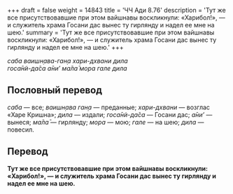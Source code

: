 +++
draft = false
weight = 14843
title = 'ЧЧ Ади 8.76'
description = 'Тут же все присутствовавшие при этом вайшнавы воскликнули: «Харибол!», — и служитель храма Госани дас вынес ту гирлянду и надел ее мне на шею.'
summary = 'Тут же все присутствовавшие при этом вайшнавы воскликнули: «Харибол!», — и служитель храма Госани дас вынес ту гирлянду и надел ее мне на шею.'
+++

_саба ваишн̣ава-ган̣а хари-дхвани дила  
госа̄н̃и-да̄са а̄ни’ ма̄ла̄ мора гале дила_

## Пословный перевод

_саба_ — все; _ваишн̣ава_ _ган̣а_ — преданные; _хари_\-_дхвани_ — возглас «Харе Кришна»; _дила_ — издали; _госа̄н̃и_\-_да̄са_ — Госани дас; _а̄ни’_ — вынеся; _ма̄ла̄_ — гирлянду; _мора_ — мою; _гале_ — на шею; _дила_ — повесил.

## Перевод

**Тут же все присутствовавшие при этом вайшнавы воскликнули: «Харибол!», — и служитель храма Госани дас вынес ту гирлянду и надел ее мне на шею.**
